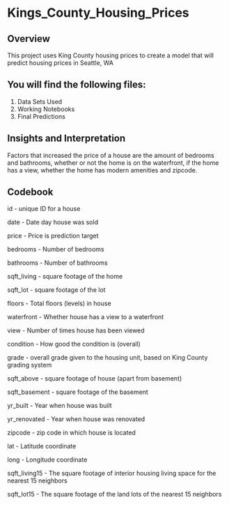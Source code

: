 # Kings_County_Housing_Prices

## Overview

This project uses King County housing prices to create a model that will predict housing prices in Seattle, WA

## You will find the following files:
1. Data Sets Used
2. Working Notebooks
3. Final Predictions

## Insights and Interpretation

Factors that increased the price of a house are the amount of bedrooms and bathrooms, whether or not the home is on the waterfront, if the home has a view, whether the home has modern amenities and zipcode. 


## Codebook

id - unique ID for a house

date - Date day house was sold

price - Price is prediction target

bedrooms - Number of bedrooms

bathrooms - Number of bathrooms

sqft_living - square footage of the home

sqft_lot - square footage of the lot

floors - Total floors (levels) in house

waterfront - Whether house has a view to a waterfront

view - Number of times house has been viewed

condition - How good the condition is (overall)

grade - overall grade given to the housing unit, based on King County grading system

sqft_above - square footage of house (apart from basement)

sqft_basement - square footage of the basement

yr_built - Year when house was built

yr_renovated - Year when house was renovated

zipcode - zip code in which house is located

lat - Latitude coordinate

long - Longitude coordinate

sqft_living15 - The square footage of interior housing living space for the nearest 15 neighbors

sqft_lot15 - The square footage of the land lots of the nearest 15 neighbors
